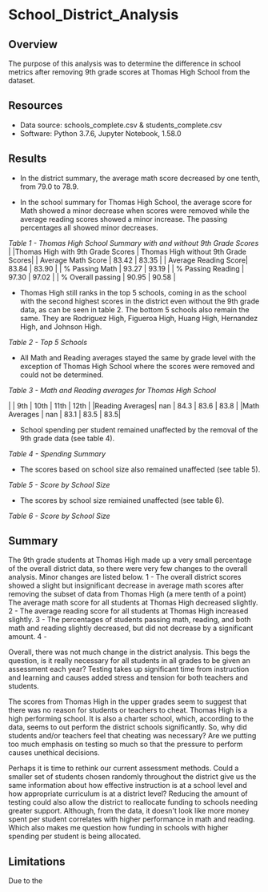 # School_District_Analysis


## Overview

The purpose of this analysis was to determine the difference in school metrics after removing 9th grade scores at Thomas High School from the dataset.


## Resources
- Data source: schools_complete.csv & students_complete.csv
- Software: Python 3.7.6, Jupyter Notebook, 1.58.0
## Results

* In the district summary, the average math score decreased by one tenth, from 79.0 to 78.9.

* In the school summary for Thomas High School, the average score for Math showed a minor decrease when scores were removed while the average reading scores showed a minor increase. The passing percentages all showed minor decreases. 

*Table 1 - Thomas High School Summary with and without 9th Grade Scores*
|                      |Thomas High with 9th Grade Scores | Thomas High without 9th Grade Scores|
| Average Math Score   | 83.42 | 83.35 |
| Average Reading Score| 83.84 | 83.90 |
| % Passing Math       | 93.27 | 93.19 |
| % Passing Reading    | 97.30 | 97.02 |
| % Overall passing    | 90.95 | 90.58 |

* Thomas High still ranks in the top 5 schools, coming in as the school with the second highest scores in the district even without the 9th grade data, as can be seen in table 2. The bottom 5 schools also remain the same. They are Rodriguez High, Figueroa High, Huang High, Hernandez High, and Johnson High.

*Table 2 - Top 5 Schools*

* All Math and Reading averages stayed the same by grade level with the exception of Thomas High School where the scores were removed and could not be determined.

*Table 3 - Math and Reading averages for Thomas High School*

|        | 9th | 10th | 11th | 12th |
|Reading Averages| nan | 84.3 | 83.6 | 83.8 |
|Math Averages | nan | 83.1 | 83.5 | 83.5|

* School spending per student remained unaffected by the removal of the 9th grade data (see table 4).

*Table 4 - Spending Summary*

* The scores based on school size also remained unaffected (see table 5).

*Table 5 - Score by School Size*

* The scores by school size remiained unaffected (see table 6).

*Table 6 - Score by School Size*


## Summary

The 9th grade students at Thomas High made up a very small percentage of the overall district data, so there were very few changes to the overall analysis. Minor changes are listed below.
    1 - The overall district scores showed a slight but insignificant decrease in average math scores after removing the subset of data from Thomas High (a mere tenth of a point)
    The average math score for all students at Thomas High decreased slightly.
    2 - The average reading score for all students at Thomas High increased slightly.
    3 - The percentages of students passing math, reading, and both math and reading slightly decreased, but did not decrease by a significant amount.
    4 - 
    
Overall, there was not much change in the district analysis. This begs the question, is it really necessary for all students in all grades to be given an assessment each year? Testing takes up significant time from instruction and learning and causes added stress and tension for both teachers and students. 

The scores from Thomas High in the upper grades seem to suggest that there was no reason for students or teachers to cheat. Thomas High is a high performing school. It is also a charter school, which, according to the data, seems to out perform the district schools significantly. So, why did students and/or teachers feel that cheating was necessary? Are we putting too much emphasis on testing so much so that the pressure to perform causes unethical decisions.

Perhaps it is time to rethink our current assessment methods. Could a smaller set of students chosen randomly throughout the district give us the same information about how effective instruction is at a school level and how appropriate curriculum is at a district level? Reducing the amount of testing could also allow the district to reallocate funding to schools needing greater support. Although, from the data, it doesn't look like more money spent per student correlates with higher performance in math and reading. Which also makes me question how funding in schools with higher spending per student is being allocated.


## Limitations

Due to the   